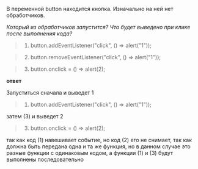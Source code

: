 В переменной button находится кнопка. Изначально на ней нет обработчиков.

*Который из обработчиков запустится? Что будет выведено при клике после выполнения кода?*


> 1. button.addEventListener("click", () => alert("1"));

> 2. button.removeEventListener("click", () => alert("1"));

> 3. button.onclick = () => alert(2);


**ответ**

Запуститься  сначала и выведет 1
> 1. button.addEventListener("click", () => alert("1"));

затем (3) и выведет 2
> 3. button.onclick = () => alert(2);

так как код (1) навешивает событие, но код (2) его не снимает, так как должна быть передана одна и та же функция, но в данном случае это разные функции с одинаковым кодом, а функции (1) и (3) будут выполнены последовательно


